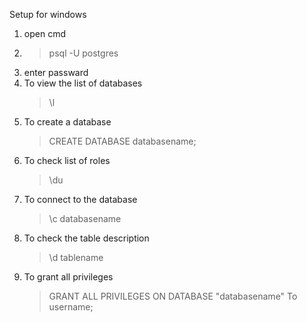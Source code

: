 Setup for windows

1. open cmd
2. > psql -U postgres 
3. enter passward
4. To view the list of databases 
    > \l
5. To create a database
    > CREATE DATABASE databasename;
6. To check list of roles
    > \du
7. To connect to the database
    > \c databasename
8. To check the table description
    > \d tablename
9. To grant all privileges
    > GRANT ALL PRIVILEGES ON DATABASE "databasename" To username;
